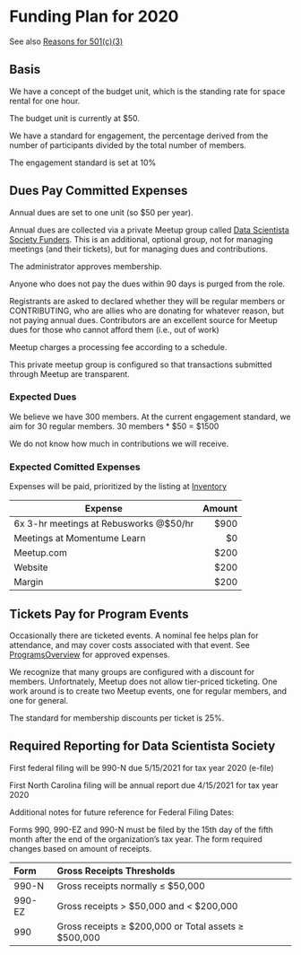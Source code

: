 # Funding Plan for 2020

See also [Reasons for 501(c)(3)](../Policies/501c3.md)

## Basis
We have a concept of the budget unit, which is the standing rate for space rental for one hour. 

The budget unit is currently at $50.

We have a standard for engagement, the percentage derived from the number of participants divided by the total number of members.

The engagement standard is set at 10%

## Dues Pay Committed Expenses
Annual dues are set to one unit (so $50 per year).

Annual dues are collected via a private Meetup group called [Data Scientista Society Funders](https://www.meetup.com/DataScientistaSocietyFunders/). This is an additional, optional group, not for managing meetings (and their tickets), but for managing dues and contributions.

The administrator approves membership.

Anyone who does not pay the dues within 90 days is purged from the role.

Registrants are asked to declared whether they will be regular members or CONTRIBUTING, who are allies who are donating for whatever reason, but not paying annual dues. Contributors are an excellent source for Meetup dues for those who cannot afford them (i.e., out of work)

Meetup charges a processing fee according to a schedule. 

This private meetup group is configured so that transactions submitted through Meetup are transparent.

### Expected Dues
We believe we have 300 members. At the current engagement standard, we aim for 30 regular members.
30 members * $50 = $1500 

We do not know how much in contributions we will receive.

### Expected Comitted Expenses
Expenses will be paid, prioritized by the listing at [Inventory](Inventory.md)

| Expense | Amount |
|----------------------------------------|----:|
| 6x 3-hr meetings at Rebusworks @$50/hr | $900 |
| Meetings at Momentume Learn | $0 |
| Meetup.com | $200 |
| Website | $200 |
| Margin | $200 |

## Tickets Pay for Program Events
Occasionally there are ticketed events. A nominal fee helps plan for attendance, and may cover costs associated with that event. See [ProgramsOverview](../ProgramsHandbook/ProgramsOverview.md) for approved expenses. 

We recognize that many groups are configured with a discount for members. Unfortnately, Meetup does not allow tier-priced ticketing. One work around is to create two Meetup events, one for regular members, and one for general. 

The standard for membership discounts per ticket is 25%. 

## Required Reporting for Data Scientista Society

First federal filing will be 990-N due 5/15/2021 for tax year 2020 (e-file)

First North Carolina filing will be annual report due 4/15/2021 for tax year 2020

Additional notes for future reference for Federal Filing Dates:

Forms 990, 990-EZ and 990-N must be filed by the 15th day of the fifth month after the end of the organization’s tax year.  The form required changes based on amount of receipts.

| Form | Gross Receipts Thresholds |
|:-------|:--------------------------------------------------|
| 990-N	| Gross receipts normally ≤ $50,000
| 990-EZ | Gross receipts > $50,000 and < $200,000 
|990 | Gross receipts ≥ $200,000 or Total assets ≥ $500,000 
